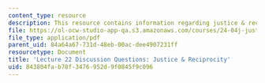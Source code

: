 ```yaml
---
content_type: resource
description: This resource contains information regarding justice & reciprocity.
file: https://ol-ocw-studio-app-qa.s3.amazonaws.com/courses/24-04j-justice-spring-2012/843804fab78f3476952d9f0845f9c096_MIT24_04JS12_disc22.pdf
file_type: application/pdf
parent_uid: 84a64a67-731d-48eb-00ac-dee4907231ff
resourcetype: Document
title: 'Lecture 22 Discussion Questions: Justice & Reciprocity'
uid: 843804fa-b78f-3476-952d-9f0845f9c096
---
```

